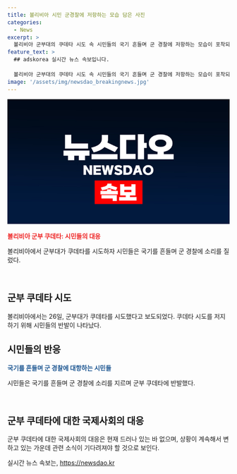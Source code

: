 ```yaml
---
title: 볼리비아 시민 군경찰에 저항하는 모습 담은 사진
categories:
  - News
excerpt: >
  볼리비아 군부대의 쿠데타 시도 속 시민들의 국기 흔들며 군 경찰에 저항하는 모습이 포착되었다. 현지 시간으로 26일에 발생한 이 사건은 국제적인 주목을 받고 있으며, 지역 내 불안정이 우려되고 있다.
feature_text: >
  ## adskorea 실시간 뉴스 속보입니다.

  볼리비아 군부대의 쿠데타 시도 속 시민들의 국기 흔들며 군 경찰에 저항하는 모습이 포착되었다. 현지 시간으로 26일에 발생한 이 사건은 국제적인 주목을 받고 있으며, 지역 내 불안정이 우려되고 있다.
image: '/assets/img/newsdao_breakingnews.jpg'
---
```


<p><img src="/assets/img/newsdao_breakingnews.jpg" alt="adskorea 속보" /></p>

<p><b><span style="color: #ee2323;">볼리비아 군부 쿠데타: 시민들의 대응</span></b></p>

<p>볼리비아에서 군부대가 쿠데타를 시도하자 시민들은 국기를 흔들며 군 경찰에 소리를 질렀다.</p>

<p data-ke-size="size16">&nbsp;</p>

<h2 data-ke-size="size26">군부 쿠데타 시도</h2>

<p>볼리비아에서는 26일, 군부대가 쿠데타를 시도했다고 보도되었다. 쿠데타 시도를 저지하기 위해 시민들의 반발이 나타났다.</p>

<h2 data-ke-size="size26">시민들의 반응</h2>

<p><b><span style="color: #1a5490;">국기를 흔들며 군 경찰에 대항하는 시민들</span></b></p>

<p>시민들은 국기를 흔들며 군 경찰에 소리를 지르며 군부 쿠데타에 반발했다.</p>

<p data-ke-size="size16">&nbsp;</p>

<h2 data-ke-size="size26">군부 쿠데타에 대한 국제사회의 대응</h2>

<p>군부 쿠데타에 대한 국제사회의 대응은 현재 드러나 있는 바 없으며, 상황이 계속해서 변하고 있는 가운데 관련 소식이 기다려져야 할 것으로 보인다.</p>
실시간 뉴스 속보는, <a href="https://newsdao.kr" rel="dofollow">https://newsdao.kr</a>


